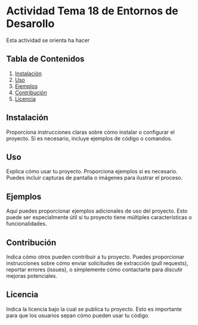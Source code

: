 # Actividad Tema 18 de Entornos de Desarollo

Esta actividad se orienta ha hacer 

## Tabla de Contenidos

1. [Instalación](#instalación)
2. [Uso](#uso)
3. [Ejemplos](#ejemplos)
4. [Contribución](#contribución)
5. [Licencia](#licencia)

## Instalación

Proporciona instrucciones claras sobre cómo instalar o configurar el proyecto. Si es necesario, incluye ejemplos de código o comandos.

## Uso

Explica cómo usar tu proyecto. Proporciona ejemplos si es necesario. Puedes incluir capturas de pantalla o imágenes para ilustrar el proceso.

## Ejemplos

Aquí puedes proporcionar ejemplos adicionales de uso del proyecto. Esto puede ser especialmente útil si tu proyecto tiene múltiples características o funcionalidades.

## Contribución

Indica cómo otros pueden contribuir a tu proyecto. Puedes proporcionar instrucciones sobre cómo enviar solicitudes de extracción (pull requests), reportar errores (issues), o simplemente cómo contactarte para discutir mejoras potenciales.

## Licencia

Indica la licencia bajo la cual se publica tu proyecto. Esto es importante para que los usuarios sepan cómo pueden usar tu código.
